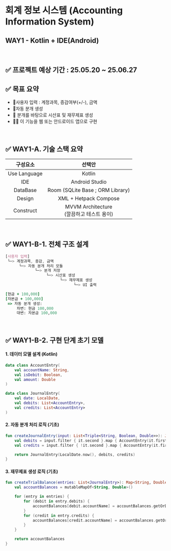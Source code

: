 # 회계 정보 시스템 (Accounting Information System)
## WAY1 - Kotlin + IDE(Android)

<br>

## ✅ 프로젝트 예상 기간 : 25.05.20 ~ 25.06.27

## ✅ 목표 요약 
  - 📌사용자 입력 : 계정과목, 증감여부(+/-), 금액
  - 📌자동 분개 생성
  - 📌 분개를 바탕으로 시산표 및 재무제표 생성
  - 📌📌 이 기능을 웹 또는 안드로이드 앱으로 구현

<br>

## ✅ WAY1-A. 기술 스택 요약

| 구성요소 | 선택안 | 
| :---: | :---: | 
Use Language | Kotlin
IDE | Android Studio 
DataBase | Room (SQLite Base ; ORM Library)
Design | XML + Hetpack Compose 
Construct | MVVM Architecture <br> (깔끔하고 테스트 용이) 

<br>

## ✅ WAY1-B-1. 전체 구조 설계

```css
[사용자 입력]
 └─> 계정과목, 증감, 금액
      └─> 자동 분개 처리 모듈
             └─> 분개 저장
                  └─> 시산표 생성
                        └─> 재무제표 생성
                              └─> UI 출력
```
```ruby
[현금 + 100,000] 
[자본금 + 100,000]
 => 자동 분개 생성:
     차변: 현금 100,000
     대변: 자본금 100,000
```

<br>

## ✅ WAY1-B-2. 구현 단계 초기 모델
#### 1. 데이터 모델 설계 (Kotlin)
```kotlin
data class AccountEntry(
    val accountName: String,
    val isDebit: Boolean,
    val amount: Double
)

data class JournalEntry(
    val date: LocalDate,
    val debits: List<AccountEntry>,
    val credits: List<AccountEntry>
)
```

#### 2. 자동 분개 처리 로직 (기초)
```kotlin
fun createJournalEntry(input: List<Triple<String, Boolean, Double>>): JournalEntry {
    val debits = input.filter { it.second }.map { AccountEntry(it.first, true, it.third) }
    val credits = input.filter { !it.second }.map { AccountEntry(it.first, false, it.third) }

    return JournalEntry(LocalDate.now(), debits, credits)
}
```

#### 3. 재무제표 생성 로직 (기초)
```kotlin
fun createTrialBalance(entries: List<JournalEntry>): Map<String, Double> {
    val accountBalances = mutableMapOf<String, Double>()

    for (entry in entries) {
        for (debit in entry.debits) {
            accountBalances[debit.accountName] = accountBalances.getOrDefault(debit.accountName, 0.0) + debit.amount
        }
        for (credit in entry.credits) {
            accountBalances[credit.accountName] = accountBalances.getOrDefault(credit.accountName, 0.0) - credit.amount
        }
    }

    return accountBalances
}
```


<br>









